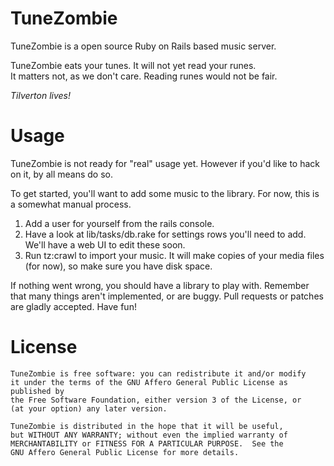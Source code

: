TuneZombie
==========

TuneZombie is a open source Ruby on Rails based music server.

TuneZombie eats your tunes. It will not yet read your runes.  
It matters not, as we don't care. Reading runes would not be fair.

*Tilverton lives!*

Usage
=====

TuneZombie is not ready for "real" usage yet. However if you'd like to hack on it, by all means do so.

To get started, you'll want to add some music to the library. For now, this is a somewhat manual process.

1. Add a user for yourself from the rails console. 
2. Have a look at lib/tasks/db.rake for settings rows you'll need to add. We'll have a web UI to edit these soon.
3. Run tz:crawl to import your music. It will make copies of your media files (for now), so make sure you have disk space.

If nothing went wrong, you should have a library to play with. Remember that many things aren't implemented, or are buggy. 
Pull requests or patches are gladly accepted. Have fun! 

License
=======
    TuneZombie is free software: you can redistribute it and/or modify
    it under the terms of the GNU Affero General Public License as published by
    the Free Software Foundation, either version 3 of the License, or
    (at your option) any later version.

    TuneZombie is distributed in the hope that it will be useful,
    but WITHOUT ANY WARRANTY; without even the implied warranty of
    MERCHANTABILITY or FITNESS FOR A PARTICULAR PURPOSE.  See the
    GNU Affero General Public License for more details.

